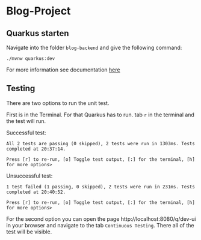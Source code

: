 # Blog-Project

## Quarkus starten
Navigate into the folder `blog-backend` and give the following command:
```shell
./mvnw quarkus:dev
```

For more information see documentation [here](blog-backend/README.md)

## Testing

There are two options to run the unit test.

First is in the Terminal. For that Quarkus has to run. 
tab `r` in the terminal and the test will run.

Successful test:
```
All 2 tests are passing (0 skipped), 2 tests were run in 1303ms. Tests completed at 20:37:14.

Press [r] to re-run, [o] Toggle test output, [:] for the terminal, [h] for more options>
```

Unsuccessful test:
```
1 test failed (1 passing, 0 skipped), 2 tests were run in 231ms. Tests completed at 20:40:52.

Press [r] to re-run, [o] Toggle test output, [:] for the terminal, [h] for more options>
```

For the second option you can open the page http://localhost:8080/q/dev-ui in your browser and navigate to the tab `Continuous Testing`. There all of the test will be visible.